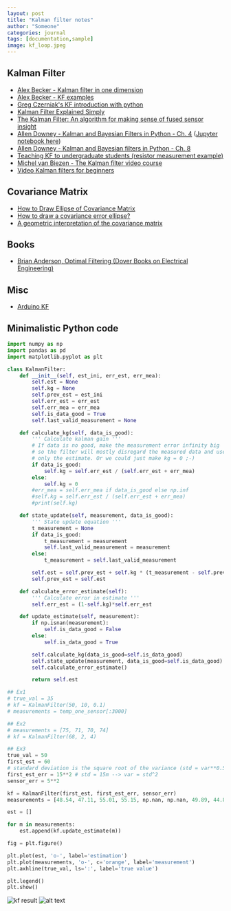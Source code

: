 ```yaml
---
layout: post
title: "Kalman filter notes"
author: "Someone"
categories: journal
tags: [documentation,sample]
image: kf_loop.jpeg
---
```


## Kalman Filter
* [Alex Becker - Kalman filter in one dimension](https://www.kalmanfilter.net/kalman1d.html)
* [Alex Becker - KF examples](https://www.kalmanfilter.net/multiExamples.html)
* [Greg Czerniak's KF introduction with python](http://greg.czerniak.info/guides/kalman1/)
* [Kalman Filter Explained Simply](https://thekalmanfilter.com/kalman-filter-explained-simply/)
* [The Kalman Filter: An algorithm for making sense of fused sensor insight](https://towardsdatascience.com/kalman-filter-an-algorithm-for-making-sense-from-the-insights-of-various-sensors-fused-together-ddf67597f35e)
* [Allen Downey - Kalman and Bayesian Filters in Python - Ch. 4](https://github.com/rlabbe/Kalman-and-Bayesian-Filters-in-Python) ([Jupyter notebook here](https://nbviewer.org/github/rlabbe/Kalman-and-Bayesian-Filters-in-Python/blob/master/04-One-Dimensional-Kalman-Filters.ipynb))
* [Allen Downey - Kalman and Bayesian filters in Python - Ch. 8](https://github.com/rlabbe/Kalman-and-Bayesian-Filters-in-Python/blob/master/08-Designing-Kalman-Filters.ipynb)
* [Teaching KF to undergraduate students (resistor measurement example)](https://peer.asee.org/teaching-kalman-filters-to-undergraduate-students.pdf)
* [Michel van Biezen - The Kalman filter video course](https://www.youtube.com/watch?v=CaCcOwJPytQ)
* [Video Kalman filters for beginners](https://www.youtube.com/watch?v=bm3cwEP2nUo)

## Covariance Matrix
* [How to Draw Ellipse of Covariance Matrix](https://cookierobotics.com/007/)
* [How to draw a covariance error ellipse?](https://www.visiondummy.com/2014/04/draw-error-ellipse-representing-covariance-matrix/)
* [A geometric interpretation of the covariance matrix](https://www.visiondummy.com/2014/04/geometric-interpretation-covariance-matrix/)

## Books
* [Brian Anderson, Optimal Filtering (Dover Books on Electrical Engineering)](https://www.amazon.com/Optimal-Filtering-Dover-Books-Engineering/dp/0486439380)

## Misc
* [Arduino KF](https://thecustomizewindows.com/2019/03/kalman-filter-to-stabilize-sensor-readings/)

## Minimalistic Python code
```python
import numpy as np
import pandas as pd
import matplotlib.pyplot as plt

class KalmanFilter:
    def __init__(self, est_ini, err_est, err_mea):
        self.est = None
        self.kg = None
        self.prev_est = est_ini
        self.err_est = err_est
        self.err_mea = err_mea
        self.is_data_good = True
        self.last_valid_measurement = None

    def calculate_kg(self, data_is_good):
        ''' Calculate kalman gain '''
        # If data is no good, make the measurement error infinity big
        # so the filter will mostly disregard the measured data and use
        # only the estimate. Or we could just make kg = 0 ;-)
        if data_is_good:
            self.kg = self.err_est / (self.err_est + err_mea)
        else:
            self.kg = 0
        #err_mea = self.err_mea if data_is_good else np.inf
        #self.kg = self.err_est / (self.err_est + err_mea)
        #print(self.kg)

    def state_update(self, measurement, data_is_good):
        ''' State update equation '''
        t_measurement = None
        if data_is_good:
            t_measurement = measurement
            self.last_valid_measurement = measurement
        else:
            t_measurement = self.last_valid_measurement

        self.est = self.prev_est + self.kg * (t_measurement - self.prev_est)
        self.prev_est = self.est

    def calculate_error_estimate(self):
        ''' Calculate error in estimate '''
        self.err_est = (1-self.kg)*self.err_est

    def update_estimate(self, measurement):
        if np.isnan(measurement):
            self.is_data_good = False
        else:
            self.is_data_good = True

        self.calculate_kg(data_is_good=self.is_data_good)
        self.state_update(measurement, data_is_good=self.is_data_good)
        self.calculate_error_estimate()

        return self.est

## Ex1
# true_val = 35
# kf = KalmanFilter(50, 10, 0.1)
# measurements = temp_one_sensor[:3000]

## Ex2
# measurements = [75, 71, 70, 74]
# kf = KalmanFilter(68, 2, 4)

## Ex3
true_val = 50
first_est = 60
# standard deviation is the square root of the variance (std = var**0.5 -> var = std^2)
first_est_err = 15**2 # std = 15m --> var = std^2
sensor_err = 5**2

kf = KalmanFilter(first_est, first_est_err, sensor_err)
measurements = [48.54, 47.11, 55.01, 55.15, np.nan, np.nan, 49.89, 44.85, 46.72, 50.05, 51.27, 49.95, 50.2, 52.4]

est = []

for m in measurements:
    est.append(kf.update_estimate(m))

fig = plt.figure()

plt.plot(est, 'o-', label='estimation')
plt.plot(measurements, 'o-', c='orange', label='measurement')
plt.axhline(true_val, ls=':', label='true value')

plt.legend()
plt.show()
```

![kf result](kf_result.png "kf")
![alt text](kf_result.png "Example")
